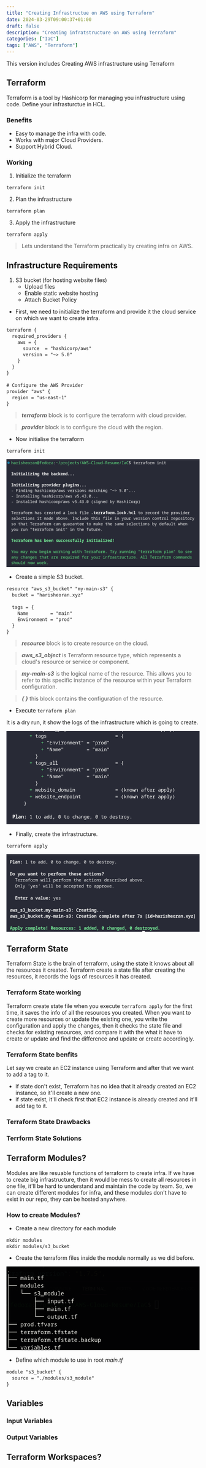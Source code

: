 ```yaml
---
title: "Creating Infrastructue on AWS using Terraform"
date: 2024-03-29T09:00:37+01:00
draft: false
description: "Creating infratstructure on AWS using Terraform"
categories: ["IaC"]
tags: ["AWS", "Terraform"]
---
```


This version includes Creating AWS infrastructure using Terraform

## Terraform
Terraform is a tool by Hashicorp for managing you infrastructure using code.
Define your infrasturctue in HCL.

### Benefits
- Easy to manage the infra with code.
- Works with major Cloud Providers.
- Support Hybrid Cloud.

### Working
1. Initialize the terraform
```
terraform init
```

2. Plan the infrastructure
```
terraform plan
```

3. Apply the infrastructure
```
terraform apply
```

> Lets understand the Terraform practically by creating infra on AWS. 

## Infrastructure Requirements
1. S3 bucket (for hosting website files)
    - Upload files
    - Enable static website hosting
    - Attach Bucket Policy

- First, we need to initialize the terraform and provide it the cloud service on which we want to create infra.
```
terraform {
  required_providers {
    aws = {
      source  = "hashicorp/aws"
      version = "~> 5.0"
    }
  }
}

# Configure the AWS Provider
provider "aws" {
  region = "us-east-1"
}
```
> ***terraform*** block is to configure the terraform with cloud provider.

> ***provider*** block is to configure the cloud with the region.


- Now initialise the terraform
```
terraform init
```

![](./img/init.png)

- Create a simple S3 bucket.

```
resource "aws_s3_bucket" "my-main-s3" {
  bucket = "harisheoran.xyz"

  tags = {
    Name        = "main"
    Environment = "prod"
  }
}
```

> ***resource*** block is to create resource on the cloud.

> ***aws_s3_object*** is Terraform resource type, which represents a cloud's resource or service or component.

> ***my-main-s3*** is the logical name of the resource. This allows you to refer to this specific instance of the resource within your Terraform configuration.

> ***{ }*** this block contains the configuration of the resource.

- Execute ``` terraform plan ```

It is a dry run, it show the logs of the infrastructure which is going to create.

![](./img/plan.png)

- Finally, create the infrastructure.
```
terraform apply
```

![](./img/apply.png)

## Terraform State
Terraform State is the brain of terraform, using the state it knows about all the resources it created. 
Terraform create a state file after creating the resources, it records the logs of resources it has created.

### Terraform State working
Terraform create state file when you execute ``` terraform apply ``` for the first time, it saves the info of all the resources you created. When you want to create more resources or update the existing one, you write the configuration and apply the changes, then it checks the state file and checks for existing resources, and compare it with the what it have to create or update and find the difference and update or create accordingly.

### Terraform State benfits
Let say we create an EC2 instance using Terraform and after that we want to add a tag to it.
- if state don't exist, Terraform has no idea that it already created an EC2 instance, so it'll create a new one.
- if state exist, it'll check first that EC2 instance is already created and it'll add tag to it.

### Terraform State Drawbacks


### Terrform State Solutions


## Terraform Modules?
Modules are like resuable functions of terraform to create infra.
If we have to create big infrastructure, then it would be mess to create all resources in one file, it'll be hard to understand and maintain the code by team.
So, we can create different modules for infra, and these modules don't have to exist in our repo, they can be hosted anywhere.

### How to create Modules?
- Create a new directory for each module
```
mkdir modules
mkdir modules/s3_bucket
```

- Create the terraform files inside the module normally as we did before.

![](./img/modules.png)

- Define which module to use in root *main.tf*
```
module "s3_bucket" {
  source = "./modules/s3_module"
}

```

## Variables

### Input Variables


### Output Variables

## Terraform Workspaces?
